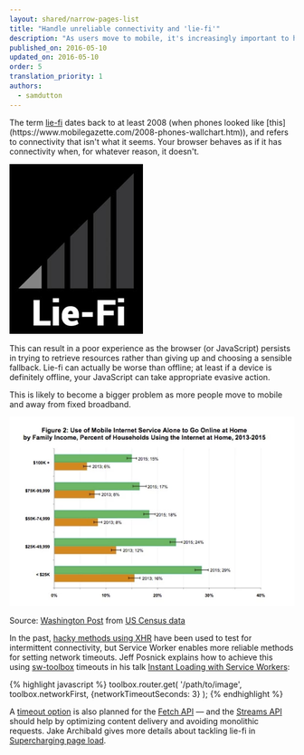 ```yaml
---
layout: shared/narrow-pages-list
title: "Handle unreliable connectivity and 'lie-fi'"
description: "As users move to mobile, it's increasingly important to handle unreliable connectivity — especially when the browser behaves as if it ha connectivity when, for whatever reason, it doesn't. Some new techniques can help."
published_on: 2016-05-10
updated_on: 2016-05-10
order: 5
translation_priority: 1
authors:
  - samdutton
---
```


<p class="intro">The term <a href="http://www.urbandictionary.com/define.php?term=lie-fi">lie-fi</a> dates back to at least 2008 (when phones looked like [this](https://www.mobilegazette.com/2008-phones-wallchart.htm)), and refers to connectivity that isn't what it seems. Your browser behaves as if it has connectivity when, for whatever reason, it doesn't.</p>

<img src="images/lie-fi.png" class="center" alt="Lie-fi">

This can result in a poor experience as the browser (or JavaScript) persists in trying to retrieve resources rather than giving up and choosing a sensible fallback. Lie-fi can actually be worse than offline; at least if a device is definitely offline, your JavaScript can take appropriate evasive action.

This is likely to become a bigger problem as more people move to mobile and away from fixed broadband.

<img src="images/home-broadband.png" class="center" alt="Washington Post chart showing the move to mobile away from fixed broadband, particularly in lower income households">

 Source: [Washington Post](https://www.washingtonpost.com/news/the-switch/wp/2016/04/18/new-data-americans-are-abandoning-wired-home-internet/) from [US Census data](https://www.ntia.doc.gov/blog/2016/evolving-technologies-change-nature-internet-use)

In the past, [hacky methods using XHR](http://stackoverflow.com/questions/189430/detect-that-the-internet-connection-is-offline) have been used to test for intermittent connectivity, but Service Worker enables more reliable methods for setting network timeouts. Jeff Posnick explains how to achieve this using [sw-toolbox](https://github.com/GoogleChrome/sw-toolbox) timeouts in his talk [Instant Loading with Service Workers](https://youtu.be/jCKZDTtUA2A?t=19m58s):

{% highlight javascript %}
toolbox.router.get(
  '/path/to/image',
  toolbox.networkFirst,
  {networkTimeoutSeconds: 3}
);
{% endhighlight %}

A [timeout option](https://github.com/whatwg/fetch/issues/20) is also planned for the [Fetch API](https://developer.mozilla.org/en-US/docs/Web/API/GlobalFetch/fetch) — and the [Streams API](https://www.w3.org/TR/streams-api/) should help by optimizing content delivery and avoiding monolithic requests. Jake Archibald gives more details about tackling lie-fi in [Supercharging page load](https://youtu.be/d5_6yHixpsQ?t=6m42s).

